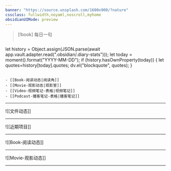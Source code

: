 ```yaml
---
banner: "https://source.unsplash.com/1600x900/?nature"
cssclass: fullwidth,noyaml,noscroll,myhome
obsidianUIMode: preview
---
```


> [!book] 每日一句
> ```dataviewjs
 let history = Object.assign(JSON.parse(await app.vault.adapter.read(".obsidian/.diary-stats")));
 let today = moment().format("YYYY-MM-DD");
 if (history.hasOwnProperty(today))
 {
 let quotes=history[today].quotes;
 dv.el("blockquote", quotes);
 }
> ```


```ad-blank
- [[Book-阅读动态|阅读角]]
- [[Movie-观影动态|观影室]]
- [[Video-视频笔记-表格|视频笔记]]
- [[Podcast-播客笔记-表格|播客笔记]]
```




---


![[文件动态]]

---

![[近期项目]]


---

![[Book-阅读动态]]

---

![[Movie-观影动态]]




---
